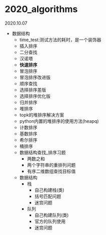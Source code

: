 # 2020_algorithms
2020.10.07

* 数据结构
  * time_test:测试方法的耗时，是一个装饰器
  * 插入排序
  * 二分查找
  * 汉诺塔
  * **快速排序**
  * 冒泡排序
  * 冒泡排序改进版
  * 顺序查找
  * 选择排序差版
  * 选择排序优化版
  * 归并排序
  * 堆排序
  * topk的堆排序解决方案
  * python内置的堆排序的使用方法(heapq)
  * 计数排序
  * 基数排序
  * 希尔排序
  * 桶排序
  * 数据结构查找_排序习题
    * 两数之和
    * 两个字符串的重排列问题
    * 有序二维数组查找目标值
  * 数据结构
    * 栈
      * 自己构建栈(类)
      * 括号匹配问题
      * 迷宫问题
    * 队列
      * 自己构建队列(类)
      * 官方的队列使用
      * 迷宫问题

